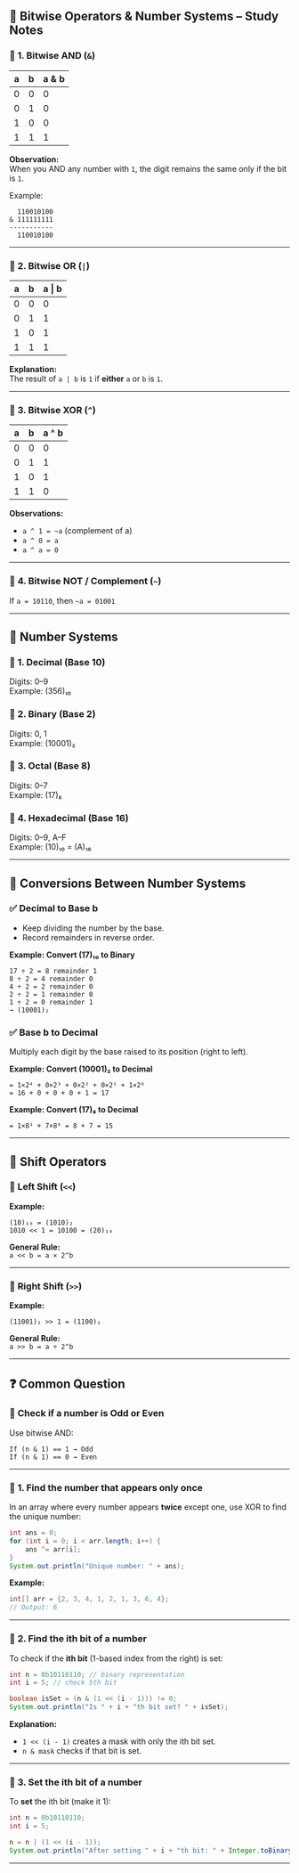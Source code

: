 ## 🧠 **Bitwise Operators & Number Systems – Study Notes**

### 🔹 **1. Bitwise AND (`&`)**
| a | b | a & b |
|---|---|--------|
| 0 | 0 |   0    |
| 0 | 1 |   0    |
| 1 | 0 |   0    |
| 1 | 1 |   1    |

**Observation:**  
When you AND any number with `1`, the digit remains the same only if the bit is `1`.

Example:
```
  110010100
& 111111111
-----------
  110010100
```
---

### 🔹 **2. Bitwise OR (`|`)**

| a | b | a &#124; b |
|---|---|-----------|
| 0 | 0 |     0     |
| 0 | 1 |     1     |
| 1 | 0 |     1     |
| 1 | 1 |     1     |

**Explanation:**  
The result of `a | b` is `1` if **either** `a` or `b` is `1`.

---

### 🔹 **3. Bitwise XOR (`^`)**
| a | b | a ^ b |
|---|---|--------|
| 0 | 0 |   0    |
| 0 | 1 |   1    |
| 1 | 0 |   1    |
| 1 | 1 |   0    |

**Observations:**
- `a ^ 1 = ~a` (complement of a)
- `a ^ 0 = a`
- `a ^ a = 0`

---

### 🔹 **4. Bitwise NOT / Complement (`~`)**
If `a = 10110`, then `~a = 01001`

---

## 🔢 **Number Systems**

### 🔸 **1. Decimal (Base 10)**  
Digits: 0–9  
Example: (356)₁₀

### 🔸 **2. Binary (Base 2)**  
Digits: 0, 1  
Example: (10001)₂

### 🔸 **3. Octal (Base 8)**  
Digits: 0–7  
Example: (17)₈

### 🔸 **4. Hexadecimal (Base 16)**  
Digits: 0–9, A–F  
Example: (10)₁₀ = (A)₁₆

---

## 🔄 **Conversions Between Number Systems**

### ✅ **Decimal to Base b**
- Keep dividing the number by the base.
- Record remainders in reverse order.

**Example: Convert (17)₁₀ to Binary**
```
17 ÷ 2 = 8 remainder 1  
8 ÷ 2 = 4 remainder 0  
4 ÷ 2 = 2 remainder 0  
2 ÷ 2 = 1 remainder 0  
1 ÷ 2 = 0 remainder 1  
→ (10001)₂
```

### ✅ **Base b to Decimal**
Multiply each digit by the base raised to its position (right to left).

**Example: Convert (10001)₂ to Decimal**
```
= 1×2⁴ + 0×2³ + 0×2² + 0×2¹ + 1×2⁰  
= 16 + 0 + 0 + 0 + 1 = 17
```

**Example: Convert (17)₈ to Decimal**
```
= 1×8¹ + 7×8⁰ = 8 + 7 = 15
```

---

## 🔁 **Shift Operators**

### 🔸 **Left Shift (`<<`)**
**Example:**
```
(10)₁₀ = (1010)₂  
1010 << 1 = 10100 = (20)₁₀
```

**General Rule:**  
`a << b = a × 2^b`

---

### 🔸 **Right Shift (`>>`)**
**Example:**
```
(11001)₂ >> 1 = (1100)₂
```

**General Rule:**  
`a >> b = a ÷ 2^b`

---

## ❓ **Common Question**

### 🔹 **Check if a number is Odd or Even**
Use bitwise AND:
```text
If (n & 1) == 1 → Odd  
If (n & 1) == 0 → Even
```

---

### 🔹 **1. Find the number that appears only once**

In an array where every number appears **twice** except one, use XOR to find the unique number:

```java
int ans = 0;
for (int i = 0; i < arr.length; i++) {
    ans ^= arr[i];
}
System.out.println("Unique number: " + ans);
```

**Example:**

```java
int[] arr = {2, 3, 4, 1, 2, 1, 3, 6, 4};
// Output: 6
```

---

### 🔹 **2. Find the ith bit of a number**

To check if the **ith bit** (1-based index from the right) is set:

```java
int n = 0b10110110; // binary representation
int i = 5; // check 5th bit

boolean isSet = (n & (1 << (i - 1))) != 0;
System.out.println("Is " + i + "th bit set? " + isSet);
```

**Explanation:**
- `1 << (i - 1)` creates a mask with only the ith bit set.
- `n & mask` checks if that bit is set.

---

### 🔹 **3. Set the ith bit of a number**

To **set** the ith bit (make it 1):

```java
int n = 0b10110110;
int i = 5;

n = n | (1 << (i - 1));
System.out.println("After setting " + i + "th bit: " + Integer.toBinaryString(n));
```


---